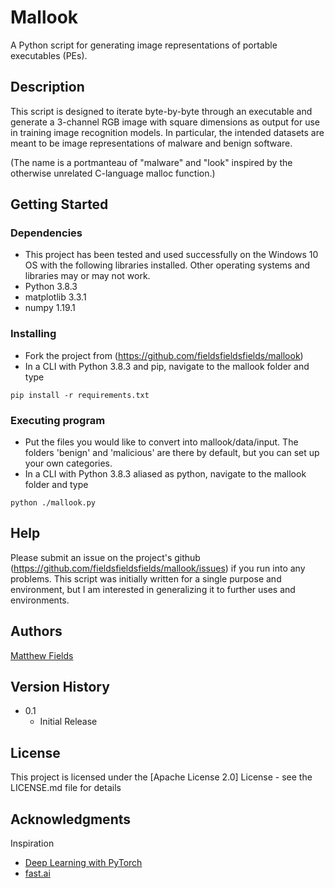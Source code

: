 # Mallook

A Python script for generating image representations of portable executables (PEs).

## Description

This script is designed to iterate byte-by-byte through an executable and generate a 3-channel RGB image with square dimensions as output for use in training image recognition models. In particular, the intended datasets are meant to be image representations of malware and benign software.

(The name is a portmanteau of "malware" and "look" inspired by the otherwise unrelated C-language malloc function.)

## Getting Started

### Dependencies

* This project has been tested and used successfully on the Windows 10 OS with the following libraries installed. Other operating systems and libraries may or may not work.
* Python 3.8.3
* matplotlib 3.3.1
* numpy 1.19.1

### Installing

* Fork the project from (https://github.com/fieldsfieldsfields/mallook)
* In a CLI with Python 3.8.3 and pip, navigate to the mallook folder and type
```
pip install -r requirements.txt
```

### Executing program

* Put the files you would like to convert into mallook/data/input. The folders 'benign' and 'malicious' are there by default, but you can set up your own categories.
* In a CLI with Python 3.8.3 aliased as python, navigate to the mallook folder and type
```
python ./mallook.py
```

## Help

Please submit an issue on the project's github (https://github.com/fieldsfieldsfields/mallook/issues) if you run into any problems. This script was initially written for a single purpose and environment, but I am interested in generalizing it to further uses and environments.

## Authors

[Matthew Fields](https://github.com/fieldsfieldsfields)

## Version History

* 0.1
    * Initial Release

## License

This project is licensed under the [Apache License 2.0] License - see the LICENSE.md file for details

## Acknowledgments

Inspiration
* [Deep Learning with PyTorch](https://www.manning.com/books/deep-learning-with-pytorch)
* [fast.ai](https://www.fast.ai/)